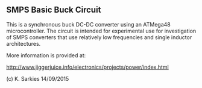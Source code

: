 SMPS Basic Buck Circuit
-----------------------

This is a synchronous buck DC-DC converter using an ATMega48 microcontroller.
The circuit is intended for experimental use for investigation of SMPS
converters that use relatively low frequencies and single inductor
architectures.

More information is provided at:

http://www.jiggerjuice.info/electronics/projects/power/index.html

(c) K. Sarkies 14/09/2015

